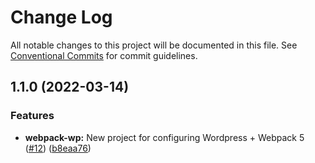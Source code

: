# Change Log

All notable changes to this project will be documented in this file.
See [Conventional Commits](https://conventionalcommits.org) for commit guidelines.

## 1.1.0 (2022-03-14)


### Features

* **webpack-wp:** New project for configuring Wordpress + Webpack 5 ([#12](https://github.com/itcig/itcig/issues/12)) ([b8eaa76](https://github.com/itcig/itcig/commit/b8eaa761de71112ed79c9380cc51fe12e133c45c))
